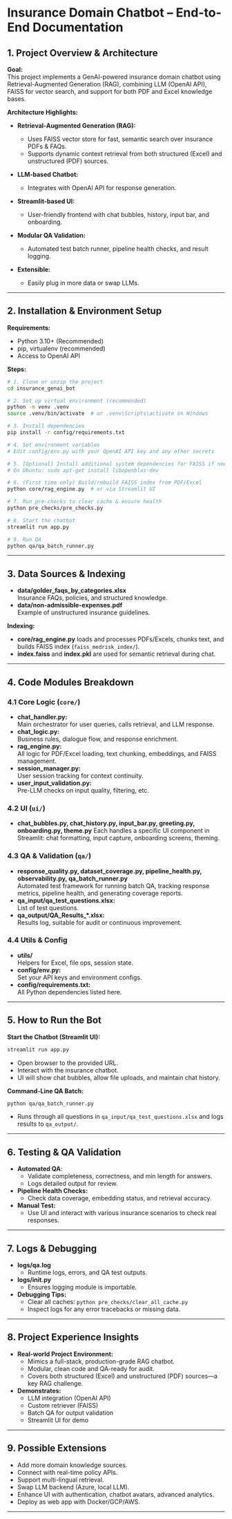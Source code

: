 
# Insurance Domain Chatbot – End-to-End Documentation

## 1. Project Overview & Architecture

**Goal:**  
This project implements a GenAI-powered insurance domain chatbot using Retrieval-Augmented Generation (RAG), combining LLM (OpenAI API), FAISS for vector search, and support for both PDF and Excel knowledge bases.

**Architecture Highlights:**
- **Retrieval-Augmented Generation (RAG):**

    - Uses FAISS vector store for fast, semantic search over insurance PDFs & FAQs.
    - Supports dynamic context retrieval from both structured (Excel) and unstructured (PDF) sources.
- **LLM-based Chatbot:**
    - Integrates with OpenAI API for response generation.
- **Streamlit-based UI:**
    - User-friendly frontend with chat bubbles, history, input bar, and onboarding.
- **Modular QA Validation:**
    - Automated test batch runner, pipeline health checks, and result logging.
- **Extensible:**
    - Easily plug in more data or swap LLMs.

---

## 2. Installation & Environment Setup

**Requirements:**
- Python 3.10+ (Recommended)
- pip, virtualenv (recommended)
- Access to OpenAI API

**Steps:**
```bash
# 1. Clone or unzip the project
cd insurance_genai_bot

# 2. Set up virtual environment (recommended)
python -m venv .venv
source .venv/bin/activate  # or .venv\Scripts\activate on Windows

# 3. Install dependencies
pip install -r config/requirements.txt

# 4. Set environment variables
# Edit config/env.py with your OpenAI API key and any other secrets

# 5. [Optional] Install additional system dependencies for FAISS if needed
# On Ubuntu: sudo apt-get install libopenblas-dev

# 6. (First time only) Build/rebuild FAISS index from PDF/Excel
python core/rag_engine.py  # or via Streamlit UI

# 7. Run pre-checks to clear cache & ensure health
python pre_checks/pre_checks.py

# 8. Start the chatbot
streamlit run app.py

# 9. Run QA
python qa/qa_batch_runner.py
```

---

## 3. Data Sources & Indexing

- **data/golder_faqs_by_categories.xlsx**  
  Insurance FAQs, policies, and structured knowledge.
- **data/non-admissible-expenses.pdf**  
  Example of unstructured insurance guidelines.

**Indexing:**
- **core/rag_engine.py** loads and processes PDFs/Excels, chunks text, and builds FAISS index (`faiss_medrisk_index/`).
- **index.faiss** and **index.pkl** are used for semantic retrieval during chat.

---

## 4. Code Modules Breakdown

### 4.1 Core Logic (`core/`)
- **chat_handler.py:**  
  Main orchestrator for user queries, calls retrieval, and LLM response.
- **chat_logic.py:**  
  Business rules, dialogue flow, and response enrichment.
- **rag_engine.py:**  
  All logic for PDF/Excel loading, text chunking, embeddings, and FAISS management.
- **session_manager.py:**  
  User session tracking for context continuity.
- **user_input_validation.py:**  
  Pre-LLM checks on input quality, filtering, etc.

### 4.2 UI (`ui/`)
- **chat_bubbles.py, chat_history.py, input_bar.py, greeting.py, onboarding.py, theme.py**
  Each handles a specific UI component in Streamlit: chat formatting, input capture, onboarding screens, theming.

### 4.3 QA & Validation (`qa/`)
- **response_quality.py, dataset_coverage.py, pipeline_health.py, observability.py, qa_batch_runner.py**  
  Automated test framework for running batch QA, tracking response metrics, pipeline health, and generating coverage reports.
- **qa_input/qa_test_questions.xlsx:**  
  List of test questions.
- **qa_output/QA_Results_*.xlsx:**  
  Results log, suitable for audit or continuous improvement.

### 4.4 Utils & Config
- **utils/**  
  Helpers for Excel, file ops, session state.
- **config/env.py:**  
  Set your API keys and environment configs.
- **config/requirements.txt:**  
  All Python dependencies listed here.

---

## 5. How to Run the Bot

**Start the Chatbot (Streamlit UI):**
```bash
streamlit run app.py
```
- Open browser to the provided URL.
- Interact with the insurance chatbot.
- UI will show chat bubbles, allow file uploads, and maintain chat history.

**Command-Line QA Batch:**
```bash
python qa/qa_batch_runner.py
```
- Runs through all questions in `qa_input/qa_test_questions.xlsx` and logs results to `qa_output/`.

---

## 6. Testing & QA Validation

- **Automated QA**:  
  - Validate completeness, correctness, and min length for answers.
  - Logs detailed output for review.
- **Pipeline Health Checks:**  
  - Check data coverage, embedding status, and retrieval accuracy.
- **Manual Test:**  
  - Use UI and interact with various insurance scenarios to check real responses.

---

## 7. Logs & Debugging

- **logs/qa.log**
  - Runtime logs, errors, and QA test outputs.
- **logs/__init__.py**
  - Ensures logging module is importable.
- **Debugging Tips:**
  - Clear all caches: `python pre_checks/clear_all_cache.py`
  - Inspect logs for any error tracebacks or missing data.

---

## 8. Project Experience Insights

- **Real-world Project Environment:**  
  - Mimics a full-stack, production-grade RAG chatbot.
  - Modular, clean code and QA-ready for audit.
  - Covers both structured (Excel) and unstructured (PDF) sources—a key RAG challenge.
- **Demonstrates:**
  - LLM integration (OpenAI API)
  - Custom retriever (FAISS)
  - Batch QA for output validation
  - Streamlit UI for demo

---

## 9. Possible Extensions

- Add more domain knowledge sources.
- Connect with real-time policy APIs.
- Support multi-lingual retrieval.
- Swap LLM backend (Azure, local LLM).
- Enhance UI with authentication, chatbot avatars, advanced analytics.
- Deploy as web app with Docker/GCP/AWS.

---


